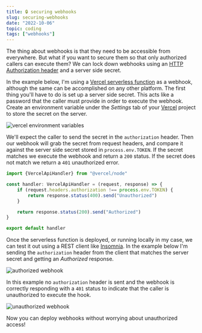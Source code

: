 ```yaml
---
title: 🔒 securing webhooks
slug: securing-webhooks
date: "2022-10-06"
topic: coding
tags: ["webhooks"]
---
```


The thing about webhooks is that they need to be accessible from everywhere. But what if you want to secure them so that only authorized callers can execute them? We can lock down webhooks using an [HTTP Authorization header][authorization-header] and a server side secret.

In the example below, I'm using a [Vercel serverless function][vercel-functions] as a webhook, although the same can be accomplished on any other platform. The first thing you'll have to do is set up a server side secret. This acts like a password that the caller must provide in order to execute the webhook. Create an environment variable under the _Settings_ tab of your [Vercel][vercel] project to store the secret on the server.

![vercel environment variables][vercel-environment-variables]

We'll expect the caller to send the secret in the `authorization` header. Then our webhook will grab the secret from request headers, and compare it against the server side secret stored in `process.env.TOKEN`. If the secret matches we execute the webhook and return a `200` status. If the secret does not match we return a `401` unauthorized error.

```typescript
import {VercelApiHandler} from "@vercel/node"

const handler: VercelApiHandler = (request, response) => {
    if (request.headers.authorization !== process.env.TOKEN) {
        return response.status(400).send("Unauthorized")
    }

    return response.status(200).send("Authorized")
}

export default handler
```

Once the serverless function is deployed, or running locally in my case, we can test it out using a REST client like [Insomnia][insomnia]. In the example below I'm sending the `authorization` header from the client that matches the server secret and getting an _Authorized_ response.

![authorized webhook][authorized-webhook]

In this example no `authorization` header is sent and the webhook is correctly responding with a `401` status to indicate that the caller is unauthorized to execute the hook.

![unauthorized webhook][unauthorized-webhook]

Now you can deploy webhooks without worrying about unauthorized access!

[vercel-functions]: https://vercel.com/docs/concepts/functions/serverless-functions
[authorization-header]: https://developer.mozilla.org/en-US/docs/Web/HTTP/Headers/Authorization
[password-generator]: https://www.lastpass.com/features/password-generator
[vercel-environment-variables]: https://res.cloudinary.com/bradgarropy/image/upload/bradgarropy.com/posts/vercel-environment-variables.png
[authorized-webhook]: https://res.cloudinary.com/bradgarropy/image/upload/bradgarropy.com/posts/authorized-webhook.png
[unauthorized-webhook]: https://res.cloudinary.com/bradgarropy/image/upload/bradgarropy.com/posts/unauthorized-webhook.png
[insomnia]: https://insomnia.rest
[vercel]: https://vercel.com
